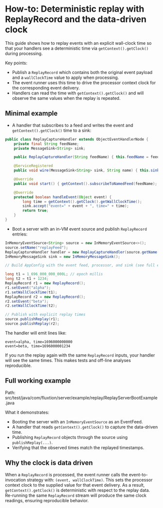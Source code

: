 # How-to: Deterministic replay with ReplayRecord and the data-driven clock

This guide shows how to replay events with an explicit wall-clock time so that your handlers see a deterministic time via `getContext().getClock()` during processing.

Key points:
- Publish a `ReplayRecord` which contains both the original event payload and a `wallClockTime` value to apply when processing.
- The event runner uses this time to drive the processor context clock for the corresponding event delivery.
- Handlers can read the time with `getContext().getClock()` and will observe the same values when the replay is repeated.

## Minimal example

- A handler that subscribes to a feed and writes the event and `getContext().getClock()` time to a sink:

```java
public class ReplayCaptureHandler extends ObjectEventHandlerNode {
    private final String feedName;
    private MessageSink<String> sink;

    public ReplayCaptureHandler(String feedName) { this.feedName = feedName; }

    @ServiceRegistered
    public void wire(MessageSink<String> sink, String name) { this.sink = sink; }

    @Override
    public void start() { getContext().subscribeToNamedFeed(feedName); }

    @Override
    protected boolean handleEvent(Object event) {
        long time = getContext().getClock().getWallClockTime();
        sink.accept("event=" + event + ", time=" + time);
        return true;
    }
}
```

- Boot a server with an in-VM event source and publish `ReplayRecord` entries:

```java
InMemoryEventSource<String> source = new InMemoryEventSource<>();
source.setName("replayFeed");
ReplayCaptureHandler handler = new ReplayCaptureHandler(source.getName());
InMemoryMessageSink sink = new InMemoryMessageSink();

// Build AppConfig with the event feed, processor, and sink (see full example below)

long t1 = 1_696_000_000_000L; // epoch millis
long t2 = t1 + 1234;
ReplayRecord r1 = new ReplayRecord();
r1.setEvent("alpha");
r1.setWallClockTime(t1);
ReplayRecord r2 = new ReplayRecord();
r2.setEvent("beta");
r2.setWallClockTime(t2);

// Publish with explicit replay times
source.publishReplay(r1);
source.publishReplay(r2);
```

The handler will emit lines like:

```
event=alpha, time=1696000000000
event=beta, time=1696000001234
```

If you run the replay again with the same `ReplayRecord` inputs, your handler will see the same times. This makes tests and off-line analyses reproducible.

## Full working example

Path: src/test/java/com/fluxtion/server/example/replay/ReplayServerBootExample.java

What it demonstrates:
- Booting the server with an `InMemoryEventSource` as an EventFeed.
- A handler that reads `getContext().getClock()` to capture the data-driven time.
- Publishing `ReplayRecord` objects through the source using `publishReplay(...)`.
- Verifying that the observed times match the replayed timestamps.

## Why the clock is data driven

When a `ReplayRecord` is processed, the event runner calls the event-to-invocation strategy with: `(event, wallClockTime)`. This sets the processor context clock to the supplied value for that event delivery. As a result, `getContext().getClock()` is deterministic with respect to the replay data. Re-running the same `ReplayRecord` stream will produce the same clock readings, ensuring reproducible behavior.
